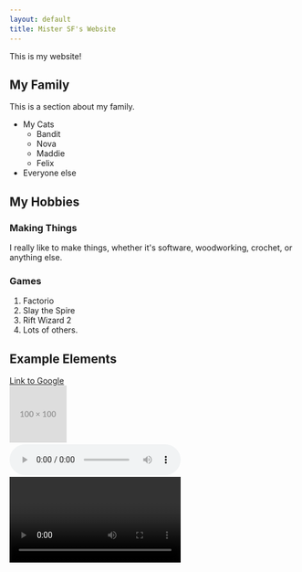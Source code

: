 ```yaml
---
layout: default
title: Mister SF's Website
---
```

<p>This is my website!</p>
<h2>My Family</h2>
<p>This is a section about my family.</p>
<ul>
    <li>My Cats <ul>
            <li>Bandit</li>
            <li>Nova</li>
            <li>Maddie</li>
            <li>Felix</li>
        </ul>
    </li>
    <li>Everyone else</li>
</ul>
<h2>My Hobbies</h2>
<h3>Making Things</h3>
<p>
    I really like to make things,
    whether it's software, woodworking, crochet, or anything else.
</p>
<h3>Games</h3>
<ol>
    <li>Factorio</li>
    <li>Slay the Spire</li>
    <li>Rift Wizard 2</li>
    <li>Lots of others.</li>
</ol>
<h2>Example Elements</h2>
<a href="https://www.google.com">Link to Google</a>
<br>
<img src="images/100x100.png" alt="A 100x100 placeholder image.">
<br>
<audio controls src="audio/seven_nation_army_mrsf.wav"></audio>
<br>
<video controls src="videos/flower.webm" type="video/webm"></video>

</body>

</html>